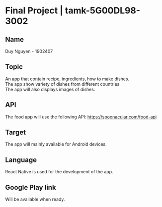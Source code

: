 # Final Project | tamk-5G00DL98-3002

## Name

Duy Nguyen - 1902407

## Topic 

An app that contain recipe, ingredients, how to make dishes. <br> The app show variety of dishes from different countries
<br> The app will also displays images of dishes.

## API

The food app will use the following API: https://spoonacular.com/food-api

## Target

The app will mainly available for Android devices.

## Language

React Native is used for the development of the app.
## Google Play link

Will be available when ready.
